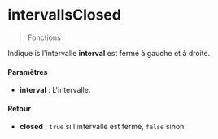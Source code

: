 # intervalIsClosed
> Fonctions

Indique is l'intervalle **interval** est fermé à gauche et à droite.

#### Paramètres

- **interval** : L'intervalle.

#### Retour

- **closed** : `true` si l'intervalle est fermé, `false` sinon.
